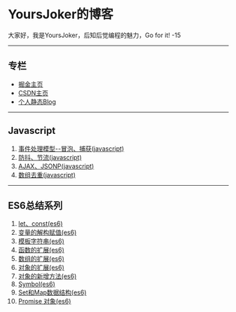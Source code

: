 # YoursJoker的博客
大家好，我是YoursJoker，后知后觉编程的魅力，Go for it!
-15

---
## 专栏
- [掘金主页](https://juejin.im/user/5e80e762f265da47ef2f16c5)
- [CSDN主页](https://me.csdn.net/m0_46358229)
- [个人静态Blog](https://yoursjoker.github.io/)

---
## Javascript
1. [事件处理模型--冒泡、捕获(javascript)](https://github.com/YoursJoker/Blog/issues/7)
2. [防抖、节流(javascript)](https://github.com/YoursJoker/Blog/issues/9)
3. [AJAX、JSONP(javascript)](https://github.com/YoursJoker/Blog/issues/10)
4. [数组去重(javascript)](https://github.com/YoursJoker/Blog/issues/14)
---
## ES6总结系列
1. [let、const(es6)](https://github.com/YoursJoker/Blog/issues/1)
2. [变量的解构赋值(es6)](https://github.com/YoursJoker/Blog/issues/2)
3. [模板字符串(es6)](https://github.com/YoursJoker/Blog/issues/3)
4. [函数的扩展(es6)](https://github.com/YoursJoker/Blog/issues/4)
5. [数组的扩展(es6)](https://github.com/YoursJoker/Blog/issues/5)
6. [对象的扩展(es6)](https://github.com/YoursJoker/Blog/issues/12)
7. [对象的新增方法(es6)](https://github.com/YoursJoker/Blog/issues/13)
8. [Symbol(es6)](https://github.com/YoursJoker/Blog/issues/6)
9. [Set和Map数据结构(es6)](https://github.com/YoursJoker/Blog/issues/8)
10. [Promise 对象(es6)](https://github.com/YoursJoker/Blog/issues/11)
